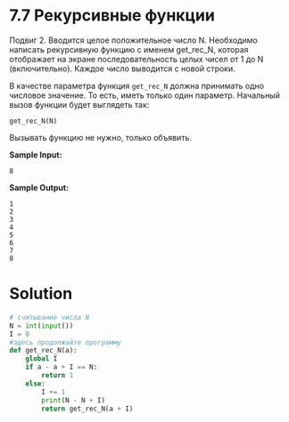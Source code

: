 # 7.7 Рекурсивные функции

Подвиг 2. Вводится целое положительное число N. Необходимо написать рекурсивную функцию с именем get_rec_N, которая
отображает на экране последовательность целых чисел от 1 до N (включительно). Каждое число выводится с новой строки.

В качестве параметра функция ```get_rec_N``` должна принимать одно числовое значение. То есть, иметь только один
параметр. Начальный вызов функции будет выглядеть так:

```
get_rec_N(N)
```

Вызывать функцию не нужно, только объявить.

**Sample Input:**

```
8
```

**Sample Output:**

```
1
2
3
4
5
6
7
8
```

# Solution

```python
# считывание числа N
N = int(input())
I = 0
#здесь продолжайте программу
def get_rec_N(a):
    global I
    if a - a + I == N:
        return 1
    else:
        I += 1
        print(N - N + I)
        return get_rec_N(a + I) 
```